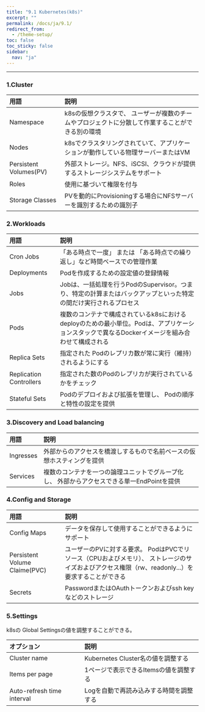 ```yaml
---
title: "9.1 Kubernetes(k8s)"
excerpt: ""
permalink: /docs/ja/9.1/
redirect_from:
  - /theme-setup/
toc: false
toc_sticky: false
sidebar:
  nav: "ja"
---
```



---

### 1.Cluster

| 用語 | 説明 |
| :--- | :--- |
| Namespace | k8sの仮想クラスタで、 ユーザーが複数のチームやプロジェクトに分散して作業することができる別の環境 |
| Nodes | k8sでクラスタリングされていて、アプリケーションが動作している物理サーバーまたはVM |
| Persistent Volumes\(PV\) | 外部ストレージ。NFS、iSCSI、クラウドが提供するストレージシステムをサポート |
| Roles | 使用に基づいて権限を付与 |
| Storage Classes | PVを動的にProvisioningする場合にNFSサーバーを識別するための識別子 |

### 2.Workloads

| 用語 | 説明 |
| :--- | :--- |
| Cron Jobs | 「ある時点で一度」 または 「ある時点での繰り返し」など時間ベースでの管理作業 |
| Deployments | Podを作成するための設定値の登録情報 |
| Jobs | Jobは、一括処理を行うPodのSupervisor。つまり、特定の計算またはバックアップといった特定の間だけ実行されるプロセス |
| Pods | 複数のコンテナで構成されているk8sにおけるdeployのための最小単位。Podは、アプリケーションスタックで異なるDockerイメージを組み合わせて構成される |
| Replica Sets | 指定された Podのレプリカ数が常に実行（維持）されるようにする |
| Replication Controllers | 指定された数のPodのレプリカが実行されているかをチェック |
| Stateful Sets | Podのデプロイおよび拡張を管理し、 Podの順序と特性の設定を提供 |

### 3.Discovery and Load balancing

| 用語 | 説明 |
| :--- | :--- |
| Ingresses | 外部からのアクセスを橋渡しするもので名前ベースの仮想ホスティングを提供 |
| Services | 複数のコンテナを一つの論理ユニットでグループ化し、 外部からアクセスできる単一EndPointを提供 |

### 4.Config and Storage

| 用語 | 説明 |
| :--- | :--- |
| Config Maps | データを保存して使用することができるようにサポート |
| Persistent Volume Claime\(PVC\) | ユーザーのPVに対する要求。 PodはPVCでリソース（CPUおよびメモリ）、 ストレージのサイズおよびアクセス権限（rw、readonly...）を要求することができる |
| Secrets | PasswordまたはOAuthトークンおよびssh keyなどのストレージ |

### 5.Settings

k8sの Global Settingsの値を調整することができる。

| オプション | 説明 |
| :--- | :--- |
| Cluster name | Kubernetes Cluster名の値を調整する |
| Items per page | 1ページで表示できるItemsの値を調整する |
| Auto-refresh time interval | Logを自動で再読み込みする時間を調整する |



